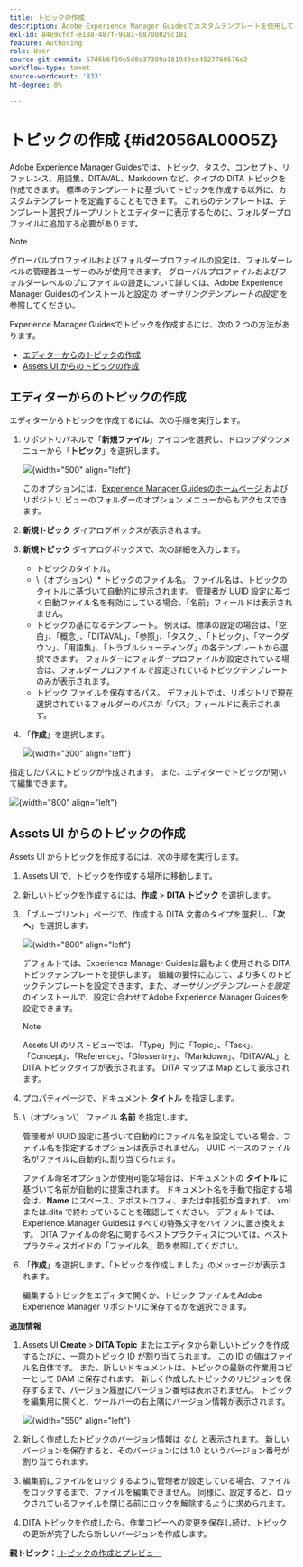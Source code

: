 ```yaml
---
title: トピックの作成
description: Adobe Experience Manager Guidesでカスタムテンプレートを使用して DITA トピックのタイプを作成する方法を説明します。
exl-id: 84e9cfdf-e188-487f-9181-68708029c101
feature: Authoring
role: User
source-git-commit: 67d6b6f59e5d8c37389a181949ce4527760576e2
workflow-type: tm+mt
source-wordcount: '833'
ht-degree: 0%

---
```


# トピックの作成 {#id2056AL00O5Z}

Adobe Experience Manager Guidesでは、トピック、タスク、コンセプト、リファレンス、用語集、DITAVAL、Markdown など、タイプの DITA トピックを作成できます。 標準のテンプレートに基づいてトピックを作成する以外に、カスタムテンプレートを定義することもできます。 これらのテンプレートは、テンプレート選択ブループリントとエディターに表示するために、フォルダープロファイルに追加する必要があります。

>[!NOTE]
>
> グローバルプロファイルおよびフォルダープロファイルの設定は、フォルダーレベルの管理者ユーザーのみが使用できます。 グローバルプロファイルおよびフォルダーレベルのプロファイルの設定について詳しくは、Adobe Experience Manager Guidesのインストールと設定の *オーサリングテンプレートの設定* を参照してください。


Experience Manager Guidesでトピックを作成するには、次の 2 つの方法があります。

- [エディターからのトピックの作成](#create-topics-from-the-editor)
- [Assets UI からのトピックの作成](#create-topics-from-the-assets-ui)

## エディターからのトピックの作成

エディターからトピックを作成するには、次の手順を実行します。

1. リポジトリパネルで「**新規ファイル**」アイコンを選択し、ドロップダウンメニューから「**トピック**」を選択します。

   ![](create-topic-option.png){width="500" align="left"}

   このオプションには、[Experience Manager Guidesのホームページ ](./intro-home-page.md) およびリポジトリ ビューのフォルダーのオプション メニューからもアクセスできます。

2. **新規トピック** ダイアログボックスが表示されます。

3. **新規トピック** ダイアログボックスで、次の詳細を入力します。
   - トピックのタイトル。
   - \（オプション\）* トピックのファイル名。 ファイル名は、トピックのタイトルに基づいて自動的に提示されます。 管理者が UUID 設定に基づく自動ファイル名を有効にしている場合、「名前」フィールドは表示されません。
   - トピックの基になるテンプレート。 例えば、標準の設定の場合は、「空白」、「概念」、「DITAVAL」、「参照」、「タスク」、「トピック」、「マークダウン」、「用語集」、「トラブルシューティング」の各テンプレートから選択できます。 フォルダーにフォルダープロファイルが設定されている場合は、フォルダープロファイルで設定されているトピックテンプレートのみが表示されます。
   - トピック ファイルを保存するパス。 デフォルトでは、リポジトリで現在選択されているフォルダーのパスが「パス」フィールドに表示されます。

4. 「**作成**」を選択します。

   ![](images/create-topic-dialog-new.png){width="300" align="left"}

指定したパスにトピックが作成されます。 また、エディターでトピックが開いて編集できます。

![](images/new-topic-editor.png){width="800" align="left"}

## Assets UI からのトピックの作成

Assets UI からトピックを作成するには、次の手順を実行します。

1. Assets UI で、トピックを作成する場所に移動します。

1. 新しいトピックを作成するには、**作成** \> **DITA トピック** を選択します。

1. 「ブループリント」ページで、作成する DITA 文書のタイプを選択し、「**次へ**」を選択します。

   ![](images/create_dita_topic.png){width="800" align="left"}

   デフォルトでは、Experience Manager Guidesは最もよく使用される DITA トピックテンプレートを提供します。 組織の要件に応じて、より多くのトピックテンプレートを設定できます。また、*オーサリングテンプレートを設定* のインストールで、設定に合わせてAdobe Experience Manager Guidesを設定できます。

   >[!NOTE]
   >
   > Assets UI のリストビューでは、「Type」列に「Topic」、「Task」、「Concept」、「Reference」、「Glossentry」、「Markdown」、「DITAVAL」と DITA トピックタイプが表示されます。 DITA マップは Map として表示されます。

1. プロパティページで、ドキュメント **タイトル** を指定します。

1. \（オプション\） ファイル **名前** を指定します。

   管理者が UUID 設定に基づいて自動的にファイル名を設定している場合、ファイル名を指定するオプションは表示されません。 UUID ベースのファイル名がファイルに自動的に割り当てられます。

   ファイル命名オプションが使用可能な場合は、ドキュメントの **タイトル** に基づいて名前が自動的に提案されます。 ドキュメント名を手動で指定する場合は、**Name** にスペース、アポストロフィ、または中括弧が含まれず、.xml または.dita で終わっていることを確認してください。 デフォルトでは、Experience Manager Guidesはすべての特殊文字をハイフンに置き換えます。 DITA ファイルの命名に関するベストプラクティスについては、ベストプラクティスガイドの「ファイル名」節を参照してください。

1. 「**作成**」を選択します。「トピックを作成しました」のメッセージが表示されます。

   編集するトピックをエディタで開くか、トピック ファイルをAdobe Experience Manager リポジトリに保存するかを選択できます。

**追加情報**

1. Assets UI **Create** \> **DITA Topic** またはエディタから新しいトピックを作成するたびに、一意のトピック ID が割り当てられます。 この ID の値はファイル名自体です。 また、新しいドキュメントは、トピックの最新の作業用コピーとして DAM に保存されます。 新しく作成したトピックのリビジョンを保存するまで、バージョン履歴にバージョン番号は表示されません。 トピックを編集用に開くと、ツールバーの右上隅にバージョン情報が表示されます。

   ![](images/topic-version-none_cs.png){width="550" align="left"}

2. 新しく作成したトピックのバージョン情報は *なし* と表示されます。 新しいバージョンを保存すると、そのバージョンには 1.0 というバージョン番号が割り当てられます。

3. 編集前にファイルをロックするように管理者が設定している場合、ファイルをロックするまで、ファイルを編集できません。 同様に、設定すると、ロックされているファイルを閉じる前にロックを解除するように求められます。

4. DITA トピックを作成したら、作業コピーへの変更を保存し続け、トピックの更新が完了したら新しいバージョンを作成します。

**親トピック：**[ トピックの作成とプレビュー ](create-preview-topics.md)

